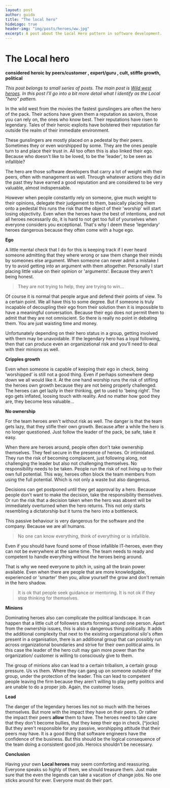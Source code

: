 ```yaml
---
layout: post
author: guido
title: "The local hero"
hideLogo: true
header-img: "img/posts/heroes/ww.jpg"
excerpt: A post about the Local Hero pattern in software development.
---
```

# The Local hero

__considered heroic by peers/customer , expert/guru , cult, stiffle growth, political__

*This post belongs to small series of posts. The main post is [Wild west heroes](/10/05/2018/heroes/). In this post I'll go into a bit more detail what I identify as the Local "hero" pattern.*

In the wild west from the movies the fastest gunslingers are often the hero of the pack. Their actions have given them a reputation as saviors, those you can rely on, the ones who know best. Their reputations have risen to legendary. Tales of their heroic exploits have bolstered their reputation far outside the realm of their immediate environment.

These gunslingers are mostly placed on a pedestal by their peers. Sometimes they or even worshipped by some. They are the ones people turn to and place their trust in. All too often this is also linked their ego. Because who doesn't like to be loved, to be the 'leader', to be seen as infallible? 

The hero are those software developers that carry a lot of weight with their peers, often with management as well. Through whatever actions they did in the past they have earned a good reputation and are considered to be very valuable, almost indispensable. 

However when people constantly rely on someone, give much weight to their opinions, delegate their judgement to them, basically placing them onto a pedestal this runs the risk that the object of their 'worship' will start losing objectivity. Even when the heroes have the best of intentions, and not all heroes necessarily do, it is hard to not get too full of yourselves when everyone considers you exceptional. That's why I deem these 'legendary' heroes dangerous because they often come with a huge ego. 

**Ego**

A little mental check that I do for this is keeping track if I ever heard someone admitting that they where wrong or saw them change their minds by someones else argument. When someone can never admit a mistake I try to avoid getting into an argument with them altogether. Personally I start placing little value on their opinion or 'arguments'. Because they aren't being honest.

> They are not trying to help, they are trying to win...

Of course it is normal that people argue and defend their points of view. To a certain point. We all have this to some degree. But if someone is truly incapable of decoupling their ego from their solution then it is impossible to have a meaningful conversation. Because their ego does not permit them to admit that they are not omniscient. So there is really no point in debating them. You are just waisting time and money.

Unfortunately depending on their hero status in a group, getting involved with them may be unavoidable. If the legendary hero has a loyal following, then that can produce even an organizational risk and you'll need to deal with their minions as well.

**Cripples growth**

Even when someone is capable of keeping their ego in check, being 'worshipped' is still not a good thing. Even if perhaps somewhere deep down we all would like it. At the one hand worship runs the risk of stifling the heroes own growth because they are not being properly challenged. The heroes can get lazily in their thinking, get to used to 'being right'. The ego gets inflated, loosing touch with reality. And no matter how good they are, they become less valuable...

**No ownership**

For the team heroes aren't without risk as well. The danger is that the team gets lazy, that they stifle their own growth. Because after a while the hero is no longer questioned. Just follow the leader of the pack, be safe, take it easy. 

When there are heroes around, people often don't take ownership themselves. They feel secure in the presence of heroes. Or intimidated. They run the risk of becoming complacent, just following along, not challenging the leader but also not challenging themselves. No responsibility needs to be taken. People run the risk of not living up to their own full potential. This way, heroes often block the team members from using the full potential. Which is not only a waste but also dangerous.
     
Decisions can get postponed until they get approval by a hero. Because people don't want to make the decision, take the responsibility themselves. Or run the risk that a decision taken when the hero was absent will be immediately overturned when the hero returns. This not only starts resembling a dictatorship but it turns the hero into a bottleneck. 
     
This passive behaviour is very dangerous for the software and the company. Because we are all humans.
     
> No one can know everything, think of everything or is infallible. 
  
Even if you should have found some of those infallible IT-heroes, even they can not be everywhere at the same time. The team needs to ready and competent to handle everything without the heroes being around.  

That is why we need everyone to pitch in, using all the brain power available. Even when there are people that are more knowledgable, experienced or 'smarter' then you, allow yourself the grow and don't remain in the hero shadow. 

>It is ok that people seek guidance or mentoring. It is not ok if they stop thinking for themselves.

**Minions**

Dominating heroes also can complicate the political landscape. It can happen that a little cult of followers starts forming around one person. Apart from the ownership issues, this is also a dangerous thing politically. It adds the additional complexity that next to the existing organizational silo's often present in a organisation, there is an additional group that can possibly run across organizational boundaries and strive for their own political aims. In this case the leader of the hero cult may gain more power than the organization/ customer is willing to consciously give to them. 

The group of minions also can lead to a certain tribalism, a certain group pressure. Us vs them. Where they can gang up on someone outside of the group, under the protection of the leader. This can lead to competent people leaving the firm because they aren't willing to play petty politics and are unable to do a proper job. Again, the customer loses.

**Lead**

The danger of the legendary heroes lies not so much with the heroes themselves. But more with the impact they have on their peers. Or rather the impact their peers **allow** them to have. The heroes need to take care that they don't become bullies, that they keep their ego in check. [^jocko] But they aren't responsible for any passive, worshipping attitude that their peers may have. It is a good thing that software engineers have the confidence  of the business. But this should be the  logical consequence of the team doing a consistent good job. Heroics shouldn't be necessary. 

**Conclusion**

Having your own **Local heroes** may seem comforting and reassuring. Everyone speaks so highly of them, we should treasure them. Just make sure that the even the legends can take a vacation of change jobs. No one sticks around for ever. Everyone must do their part.

